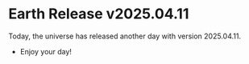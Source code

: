 # Earth Release v2025.04.11
Today, the universe has released another day with version 2025.04.11.
- Enjoy your day!

